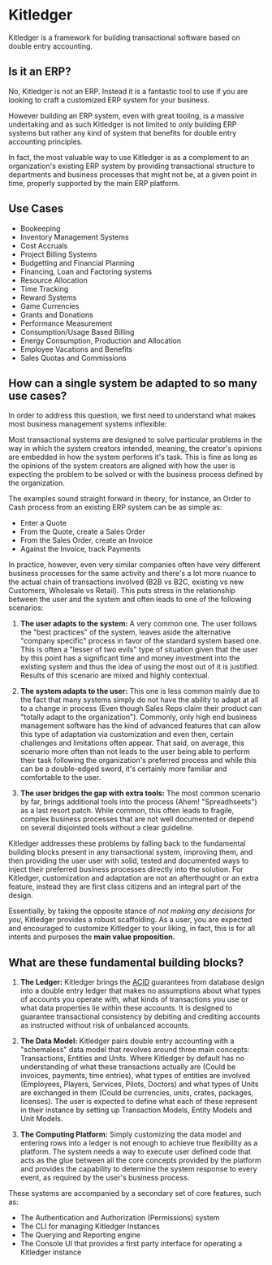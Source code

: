 # Kitledger

Kitledger is a framework for building transactional software based on double entry accounting.

## Is it an ERP?

No, Kitledger is not an ERP. Instead it is a fantastic tool to use if you are looking to craft a customized ERP system for your business.

However building an ERP system, even with great tooling, is a massive undertaking and as such Kitledger is not limited to *only* building ERP systems but rather any kind of system that benefits for double entry accounting principles.

In fact, the most valuable way to use Kitledger is as a complement to an organization's existing ERP system by providing transactional structure to departments and business processes that might not be, at a given point in time, properly supported by the main ERP platform.

## Use Cases

* Bookeeping
* Inventory Management Systems
* Cost Accruals
* Project Billing Systems
* Budgetting and Financial Planning
* Financing, Loan and Factoring systems
* Resource Allocation
* Time Tracking
* Reward Systems
* Game Currencies
* Grants and Donations
* Performance Measurement
* Consumption/Usage Based Billing
* Energy Consumption, Production and Allocation
* Employee Vacations and Benefits
* Sales Quotas and Commissions

## How can a single system be adapted to so many use cases?

In order to address this question, we first need to understand what makes most business management systems inflexible:

Most transactional systems are designed to solve particular problems in the way in which the system creators intended, meaning, the creator's opinions are embedded in how the system performs it's task. This is fine as long as the opinions of the system creators are aligned with how the user is expecting the problem to be solved or with the business process defined by the organization. 

The examples sound straight forward in theory, for instance, an Order to Cash process from an existing ERP system can be as simple as:

* Enter a Quote
* From the Quote, create a Sales Order
* From the Sales Order, create an Invoice
* Against the Invoice, track Payments

In practice, however, even very similar companies often have very different business processes for the same activity and there's a lot more nuance to the actual chain of transactions involved (B2B vs B2C, existing vs new Customers, Wholesale vs Retail). This puts stress in the relationship between the user and the system and often leads to one of the following scenarios:

1) **The user adapts to the system:** A very common one. The user follows the "best practices" of the system, leaves aside the alternative "company specific" process in favor of the standard system based one. This is often a "lesser of two evils" type of situation given that the user by this point has a significant time and money investment into the existing system and thus the idea of using the most out of it is justified. Results of this scenario are mixed and highly contextual.

2) **The system adapts to the user:** This one is less common mainly due to the fact that many systems simply do not have the ability to adapt at all to a change in process (Even though Sales Reps claim their product can "totally adapt to the organization"). Commonly, only high end business management software has the kind of advanced features that can allow this type of adaptation via customization and even then, certain challenges and limitations often appear. That said, on average, this scenario more often than not leads to the user being able to perform their task following the organization's preferred process and while this can be a double-edged sword, it's certainly more familiar and comfortable to the user. 

3) **The user bridges the gap with extra tools:** The most common scenario by far, brings additional tools into the process (Ahem! "Spreadhseets") as a last resort patch. While common, this often leads to fragile, complex business processes that are not well documented or depend on several disjointed tools without a clear guideline.

Kitledger addresses these problems by falling back to the fundamental building blocks present in any transactional system, improving them, and then providing the user user with solid, tested and documented ways to inject their preferred business processes directly into the solution. For Kitledger, customization and adaptation are not an afterthought or an extra feature, instead they are first class citizens and an integral part of the design.

Essentially, by taking the opposite stance of *not making any decisions for you*, Kitledger provides a robust scaffolding. As a user, you are expected and encouraged to customize Kitledger to your liking, in fact, this is for all intents and purposes the **main value proposition.**

## What are these fundamental building blocks?

1) **The Ledger:** Kitledger brings the [ACID](https://en.wikipedia.org/wiki/ACID) guarantees from database design into a double entry ledger that makes no assumptions about what types of accounts you operate with, what kinds of transactions you use or what data properties lie within these accounts. It is designed to guarantee transactional consistency by debiting and crediting accounts as instructed without risk of unbalanced accounts.

2) **The Data Model:** Kitledger pairs double entry accounting with a "schemaless" data model that revolves around three main concepts: Transactions, Entities and Units. Where Kitledger by default has no understanding of what these transactions actually are (Could be invoices, payments, time entries), what types of entities are involved (Employees, Players, Services, Pilots, Doctors) and what types of Units are exchanged in them (Could be currencies, units, crates, packages, licenses). The user is expected to define what each of these represent in their instance by setting up Transaction Models, Entity Models and Unit Models.

3) **The Computing Platform:** Simply customizing the data model and entering rows into a ledger is not enough to achieve true flexibility as a platform. The system needs a way to execute user defined code that acts as the glue between all the core concepts provided by the platform and provides the capability to determine the system response to every event, as required by the user's business process. 


These systems are accompanied by a secondary set of core features, such as:
* The Authentication and Authorization (Permissions) system
* The CLI for managing Kitledger Instances
* The Querying and Reporting engine
* The Console UI that provides a first party interface for operating a Kitledger instance


